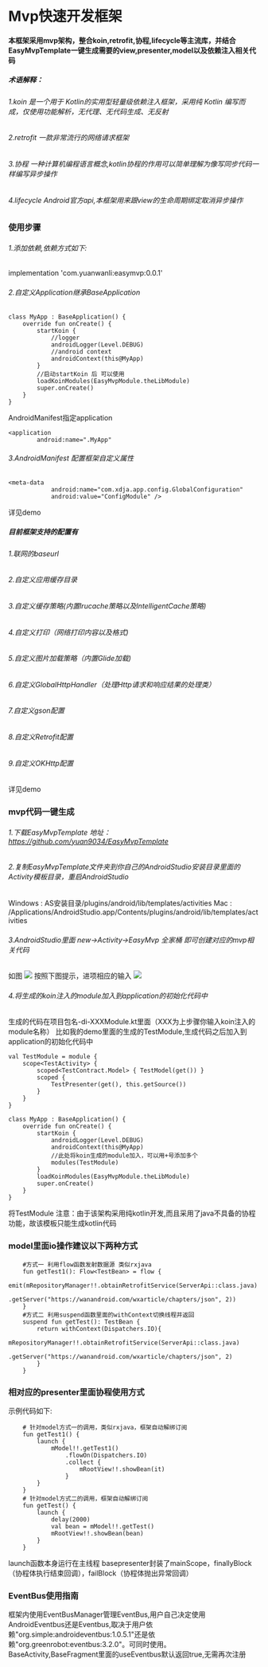 # Mvp快速开发框架
#### 本框架采用mvp架构，整合koin,retrofit,协程,lifecycle等主流库，并结合EasyMvpTemplate一键生成需要的view,presenter,model以及依赖注入相关代码
##### 术语解释：
###### 1.koin 是一个用于 Kotlin的实用型轻量级依赖注入框架，采用纯 Kotlin 编写而成，仅使用功能解析，无代理、无代码生成、无反射
###### 2.retrofit 一款非常流行的网络请求框架
###### 3.协程 一种计算机编程语言概念,kotlin协程的作用可以简单理解为像写同步代码一样编写异步操作
###### 4.lifecycle Android官方api,本框架用来跟view的生命周期绑定取消异步操作

### 使用步骤
###### 1.添加依赖,依赖方式如下:
implementation 'com.yuanwanli:easymvp:0.0.1'
###### 2.自定义Application继承BaseApplication

```
class MyApp : BaseApplication() {
    override fun onCreate() {
        startKoin {
            //logger
            androidLogger(Level.DEBUG)
            //android context
            androidContext(this@MyApp)
        }
        //启动startKoin 后 可以使用
        loadKoinModules(EasyMvpModule.theLibModule)
        super.onCreate()
    }
}
```
AndroidManifest指定application

```
<application
        android:name=".MyApp"
```

###### 3.AndroidManifest 配置框架自定义属性

```
<meta-data
            android:name="com.xdja.app.config.GlobalConfiguration"
            android:value="ConfigModule" />
```
详见demo
##### 目前框架支持的配置有
###### 1.联网的baseurl
###### 2.自定义应用缓存目录
###### 3.自定义缓存策略(内置lrucache策略以及IntelligentCache策略)
###### 4.自定义打印（网络打印内容以及格式)
###### 5.自定义图片加载策略（内置Glide加载)
###### 6.自定义GlobalHttpHandler（处理Http请求和响应结果的处理类）
###### 7.自定义gson配置
###### 8.自定义Retrofit配置
###### 9.自定义OKHttp配置
详见demo

### mvp代码一键生成
###### 1.下载EasyMvpTemplate 地址： https://github.com/yuan9034/EasyMvpTemplate
###### 2.复制EasyMvpTemplate文件夹到你自己的AndroidStudio安装目录里面的Activity模板目录，重启AndroidStudio
Windows : AS安装目录/plugins/android/lib/templates/activities
Mac : /Applications/AndroidStudio.app/Contents/plugins/android/lib/templates/activities
###### 3.AndroidStudio里面 new->Activity->EasyMvp 全家桶 即可创建对应的mvp相关代码
如图
![]( http://xdjacdn.flyou.ren/yuanwanli/2020/07/18/1595039358(1).png )
按照下图提示，进项相应的输入
![]( http://xdjacdn.flyou.ren/yuanwanli/2020/07/18/1595039860(1).png )
###### 4.将生成的koin注入的module加入到application的初始化代码中
生成的代码在项目包名-di-XXXModule.kt里面（XXX为上步骤你输入koin注入的module名称）
比如我的demo里面的生成的TestModule,生成代码之后加入到application的初始化代码中

```
val TestModule = module {
    scope<TestActivity> {
        scoped<TestContract.Model> { TestModel(get()) }
        scoped {
            TestPresenter(get(), this.getSource())
        }
    }
}
```

```
class MyApp : BaseApplication() {
    override fun onCreate() {
        startKoin {
            androidLogger(Level.DEBUG)
            androidContext(this@MyApp)
            //此处将koin生成的module加入，可以用+号添加多个
            modules(TestModule)
        }
        loadKoinModules(EasyMvpModule.theLibModule)
        super.onCreate()
    }
}
```

将TestModule
注意：由于该架构采用纯kotlin开发,而且采用了java不具备的协程功能，故该模板只能生成kotlin代码

### model里面io操作建议以下两种方式
```
    #方式一 利用flow函数发射数据源 类似rxjava
    fun getTest1(): Flow<TestBean> = flow {
        emit(mRepositoryManager!!.obtainRetrofitService(ServerApi::class.java)
            .getServer("https://wanandroid.com/wxarticle/chapters/json", 2))
    }
    #方式二 利用suspend函数里面的withContext切换线程并返回
    suspend fun getTest(): TestBean {
        return withContext(Dispatchers.IO){
            mRepositoryManager!!.obtainRetrofitService(ServerApi::class.java)
                .getServer("https://wanandroid.com/wxarticle/chapters/json", 2)
        }
    }
```
### 相对应的presenter里面协程使用方式
示例代码如下:

```
    # 针对model方式一的调用，类似rxjava，框架自动解绑订阅
    fun getTest1() {
        launch {
            mModel!!.getTest1()
                .flowOn(Dispatchers.IO)
                .collect {
                    mRootView!!.showBean(it)
                }
        }
    }
    # 针对model方式二的调用，框架自动解绑订阅
    fun getTest() {
        launch {
            delay(2000)
            val bean = mModel!!.getTest()
            mRootView!!.showBean(bean)
        }
    }
```
launch函数本身运行在主线程
basepresenter封装了mainScope，finallyBlock（协程体执行结束回调），failBlock（协程体抛出异常回调）
### EventBus使用指南
框架内使用EventBusManager管理EventBus,用户自己决定使用AndroidEventbus还是Eventbus,取决于用户依赖"org.simple:androideventbus:1.0.5.1"还是依赖"org.greenrobot:eventbus:3.2.0"。可同时使用。
BaseActivity,BaseFragment里面的useEventbus默认返回true,无需再次注册

